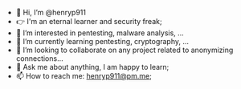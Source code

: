 - 👋 Hi, I’m @henryp911
- 👉 I'm an eternal learner and security freak;
- 👀 I’m interested in pentesting, malware analysis, ...
- 🌱 I’m currently learning pentesting, cryptography, ...
- 💞️ I’m looking to collaborate on any project related to anonymizing connections...
- 💬 Ask me about anything, I am happy to learn;
- 📫 How to reach me: henryp911@pm.me;

<!---
henryp911/henryp911 is a ✨ special ✨ repository because its `README.md` (this file) appears on your GitHub profile.
You can click the Preview link to take a look at your changes.
--->
